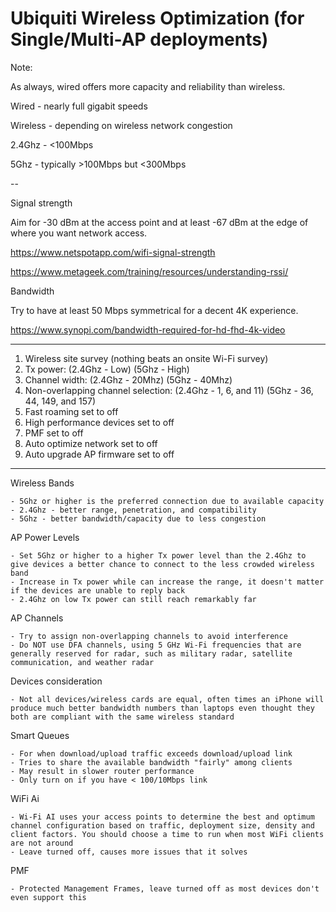 # Ubiquiti Wireless Optimization (for Single/Multi-AP deployments)

Note:

As always, wired offers more capacity and reliability than wireless.

Wired - nearly full gigabit speeds

Wireless - depending on wireless network congestion

2.4Ghz - <100Mbps

5Ghz - typically >100Mbps but <300Mbps

--

Signal strength

Aim for -30 dBm at the access point and at least -67 dBm at the edge of where you want network access.

https://www.netspotapp.com/wifi-signal-strength

https://www.metageek.com/training/resources/understanding-rssi/

Bandwidth

Try to have at least 50 Mbps symmetrical for a decent 4K experience.

https://www.synopi.com/bandwidth-required-for-hd-fhd-4k-video

---

1. Wireless site survey (nothing beats an onsite Wi-Fi survey)
2. Tx power: (2.4Ghz - Low) (5Ghz - High)
3. Channel width: (2.4Ghz - 20Mhz) (5Ghz - 40Mhz)
4. Non-overlapping channel selection: (2.4Ghz - 1, 6, and 11) (5Ghz - 36, 44, 149, and 157)
5. Fast roaming set to off
6. High performance devices set to off
7. PMF set to off
8. Auto optimize network set to off
9. Auto upgrade AP firmware set to off

---

Wireless Bands

	- 5Ghz or higher is the preferred connection due to available capacity
	- 2.4Ghz - better range, penetration, and compatibility
	- 5Ghz - better bandwidth/capacity due to less congestion

AP Power Levels

	- Set 5Ghz or higher to a higher Tx power level than the 2.4Ghz to give devices a better chance to connect to the less crowded wireless band
	- Increase in Tx power while can increase the range, it doesn't matter if the devices are unable to reply back
	- 2.4Ghz on low Tx power can still reach remarkably far

AP Channels

	- Try to assign non-overlapping channels to avoid interference
	- Do NOT use DFA channels, using 5 GHz Wi-Fi frequencies that are generally reserved for radar, such as military radar, satellite communication, and weather radar

Devices consideration

	- Not all devices/wireless cards are equal, often times an iPhone will produce much better bandwidth numbers than laptops even thought they both are compliant with the same wireless standard

Smart Queues

	- For when download/upload traffic exceeds download/upload link
	- Tries to share the available bandwidth "fairly" among clients
	- May result in slower router performance
	- Only turn on if you have < 100/10Mbps link

WiFi Ai

	- Wi-Fi AI uses your access points to determine the best and optimum channel configuration based on traffic, deployment size, density and client factors. You should choose a time to run when most WiFi clients are not around
	- Leave turned off, causes more issues that it solves
	
PMF

	- Protected Management Frames, leave turned off as most devices don't even support this
